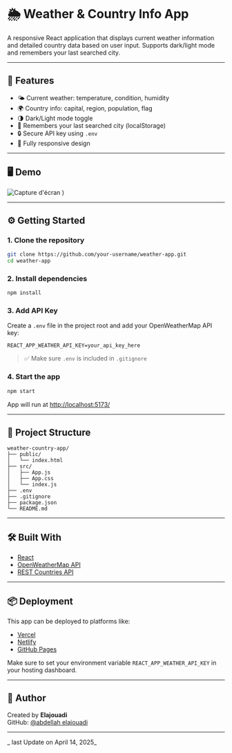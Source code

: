 # 🌦️ Weather & Country Info App

A responsive React application that displays current weather information and detailed country data based on user input. Supports dark/light mode and remembers your last searched city.

---

## 🚀 Features

- 🌤️ Current weather: temperature, condition, humidity
- 🌍 Country info: capital, region, population, flag
- 🌗 Dark/Light mode toggle
- 💾 Remembers your last searched city (localStorage)
- 🔒 Secure API key using `.env`
- 📱 Fully responsive design

---

## 🖥️ Demo

![Capture d'écran ](https://github.com/user-attachments/assets/958bedb2-a5a9-4eb0-a335-3c0a7f8b27ff)
) 

---

## ⚙️ Getting Started

### 1. Clone the repository

```bash
git clone https://github.com/your-username/weather-app.git
cd weather-app
```

### 2. Install dependencies

```bash
npm install
```

### 3. Add API Key

Create a `.env` file in the project root and add your OpenWeatherMap API key:

```
REACT_APP_WEATHER_API_KEY=your_api_key_here
```

> ✅ Make sure `.env` is included in `.gitignore`

### 4. Start the app

```bash
npm start
```

App will run at [http://localhost:5173/](http://localhost:5173/)

---

## 📁 Project Structure

```
weather-country-app/
├── public/
│   └── index.html
├── src/
│   ├── App.js
│   ├── App.css
│   └── index.js
├── .env
├── .gitignore
├── package.json
└── README.md
```

---

## 🛠️ Built With

- [React](https://reactjs.org/)
- [OpenWeatherMap API](https://openweathermap.org/api)
- [REST Countries API](https://restcountries.com/)

---

## 📦 Deployment

This app can be deployed to platforms like:

- [Vercel](https://vercel.com/)
- [Netlify](https://www.netlify.com/)
- [GitHub Pages](https://pages.github.com/)

Make sure to set your environment variable `REACT_APP_WEATHER_API_KEY` in your hosting dashboard.



---

## 🙋 Author

Created by **Elajouadi**  
GitHub: [@abdellah elajouadi](https://github.com/abdellahelajouadi)  

---

_ last Update on April 14, 2025_
